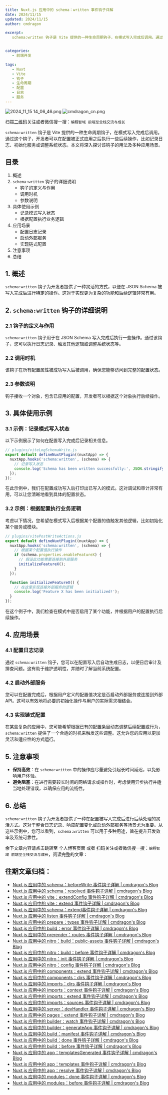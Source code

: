 ```yaml
---
title: Nuxt.js 应用中的 schema：written 事件钩子详解
date: 2024/11/15
updated: 2024/11/15
author: cmdragon

excerpt:
   schema:written 钩子是 Vite 提供的一种生命周期钩子，在模式写入完成后调用。通过这个钩子，开发者可以在配置被正式应用之后执行一些后续操作，比如记录日志、初始化服务或调整系统状态。本文将深入探讨该钩子的用法及多种应用场景。


categories:
   - 前端开发

tags:
   - Nuxt
   - Vite
   - 钩子
   - 生命周期
   - 配置
   - 日志
   - 服务
---
```


<img src="https://static.amd794.com/blog/images/2024_11_15 14_06_46.png@blog" title="2024_11_15 14_06_46.png" alt="2024_11_15 14_06_46.png"/>

<img src="https://api2.cmdragon.cn/upload/cmder/20250304_012821924.jpg" title="cmdragon_cn.png" alt="cmdragon_cn.png"/>


扫描[二维码](https://api2.cmdragon.cn/upload/cmder/20250304_012821924.jpg)关注或者微信搜一搜：`编程智域 前端至全栈交流与成长`



`schema:written` 钩子是 Vite 提供的一种生命周期钩子，在模式写入完成后调用。通过这个钩子，开发者可以在配置被正式应用之后执行一些后续操作，比如记录日志、初始化服务或调整系统状态。本文将深入探讨该钩子的用法及多种应用场景。

## 目录

1. 概述
2. `schema:written` 钩子的详细说明
   - 钩子的定义与作用
   - 调用时机
   - 参数说明
3. 具体使用示例
   - 记录模式写入状态
   - 根据配置执行业务逻辑
4. 应用场景
   - 配置日志记录
   - 启动外部服务
   - 实现链式配置
5. 注意事项
6. 总结

## 1. 概述

`schema:written` 钩子为开发者提供了一种灵活的方式，以便在 JSON Schema 被写入完成后进行特定的操作。这对于实现更为复杂的功能和后续逻辑非常有用。

## 2. `schema:written` 钩子的详细说明

### 2.1 钩子的定义与作用

`schema:written` 钩子用于在 JSON Schema 写入完成后执行一些操作。通过该钩子，您可以执行日志记录、触发其他逻辑或调整系统状态等。

### 2.2 调用时机

该钩子在所有配置属性被成功写入后被调用，确保您能够访问到完整的配置状态。

### 2.3 参数说明

钩子接收一个对象，包含已应用的配置，开发者可以根据这个对象执行后续操作。

## 3. 具体使用示例

### 3.1 示例：记录模式写入状态

以下示例展示了如何在配置写入完成后记录相关信息。

```javascript
// plugins/viteLogSchemaWrite.js
export default defineNuxtPlugin((nuxtApp) => {
  nuxtApp.hooks('schema:written', (schema) => {
    // 记录写入状态
    console.log('Schema has been written successfully:', JSON.stringify(schema, null, 2));
  });
});
```

在此示例中，我们在配置成功写入后打印出已写入的模式。这对调试和审计非常有用，可以让您清晰地看到具体的配置状态。

### 3.2 示例：根据配置执行业务逻辑

考虑以下情况，您希望在模式写入后根据某个配置的值触发其他逻辑，比如初始化某个服务或模块。

```javascript
// plugins/vitePostWriteActions.js
export default defineNuxtPlugin((nuxtApp) => {
  nuxtApp.hooks('schema:written', (schema) => {
    // 根据某个配置值执行操作
    if (schema.properties.enableFeatureX) {
      // 假设此功能需要连接到外部服务
      initializeFeatureX();
    }
  });

  function initializeFeatureX() {
    // 在这里实现连接外部服务的逻辑
    console.log('Feature X has been initialized!');
  }
});
```

在这个例子中，我们检查在模式中是否启用了某个功能，并根据用户的配置执行后续操作。

## 4. 应用场景

### 4.1 配置日志记录

通过 `schema:written` 钩子，您可以在配置写入后自动生成日志，以便日后审计及排查问题。这有助于维护透明性，并随时了解当前系统配置。

### 4.2 启动外部服务

您可以在配置完成后，根据用户定义的配置值决定是否启动外部服务或连接到外部 API。这可以有效地将必要的初始化操作与用户的实际需求相结合。

### 4.3 实现链式配置

在某些复杂的应用中，您可能希望根据已有的配置条目动态调整后续配置或行为，`schema:written` 提供了一个合适的时机来触发这些调整。这允许您的应用以更加灵活和适应性的方式运行。

## 5. 注意事项

- **保持高效**：在 `schema:written` 中的操作应尽量避免引起长时间延迟，以免影响用户体验。
- **避免阻塞**：在进行需要较长时间的网络请求或操作时，考虑使用异步执行并适当地处理错误，以确保应用的流畅性。

## 6. 总结

`schema:written` 钩子为开发者提供了一种在配置被写入完成后进行后续处理的灵活方式。这对于整合日志记录、响应配置变化或启动外部服务等场景尤为重要。从这些示例中，您可以看到，`schema:written` 可以用于多种用途，旨在提升开发效率及系统可靠性。


余下文章内容请点击跳转至 个人博客页面 或者 扫码关注或者微信搜一搜：`编程智域 前端至全栈交流与成长`，阅读完整的文章：

## 往期文章归档：

- [Nuxt.js 应用中的 schema：beforeWrite 事件钩子详解 | cmdragon's Blog](https://blog.cmdragon.cn/posts/14f648e6cb9f/)
- [Nuxt.js 应用中的 schema：resolved 事件钩子详解 | cmdragon's Blog](https://blog.cmdragon.cn/posts/c343331f3f06/)
- [Nuxt.js 应用中的 vite：extendConfig 事件钩子详解 | cmdragon's Blog](https://blog.cmdragon.cn/posts/5ea147f7e6ee/)
- [Nuxt.js 应用中的 vite：extend 事件钩子详解 | cmdragon's Blog](https://blog.cmdragon.cn/posts/76f8905ddea2/)
- [Nuxt.js 应用中的 schema：extend事件钩子详解 | cmdragon's Blog](https://blog.cmdragon.cn/posts/271e7f413d3a/)
- [Nuxt.js 应用中的 listen 事件钩子详解 | cmdragon's Blog](https://blog.cmdragon.cn/posts/bfdfe1fbb4cc/)
- [Nuxt.js 应用中的 prepare：types 事件钩子详解 | cmdragon's Blog](https://blog.cmdragon.cn/posts/a893a1ffa34a/)
- [Nuxt.js 应用中的 build：error 事件钩子详解 | cmdragon's Blog](https://blog.cmdragon.cn/posts/6ea046edf756/)
- [Nuxt.js 应用中的 prerender：routes 事件钩子详解 | cmdragon's Blog](https://blog.cmdragon.cn/posts/925363b7ba91/)
- [Nuxt.js 应用中的 nitro：build：public-assets 事件钩子详解 | cmdragon's Blog](https://blog.cmdragon.cn/posts/e3ab63fec9ce/)
- [Nuxt.js 应用中的 nitro：build：before 事件钩子详解 | cmdragon's Blog](https://blog.cmdragon.cn/posts/1c70713c402c/)
- [Nuxt.js 应用中的 nitro：init 事件钩子详解 | cmdragon's Blog](https://blog.cmdragon.cn/posts/8122bb43e5c6/)
- [Nuxt.js 应用中的 nitro：config 事件钩子详解 | cmdragon's Blog](https://blog.cmdragon.cn/posts/61ef115005d4/)
- [Nuxt.js 应用中的 components：extend 事件钩子详解 | cmdragon's Blog](https://blog.cmdragon.cn/posts/f1df4f41c9a9/)
- [Nuxt.js 应用中的 components：dirs 事件钩子详解 | cmdragon's Blog](https://blog.cmdragon.cn/posts/0f896139298c/)
- [Nuxt.js 应用中的 imports：dirs 事件钩子详解 | cmdragon's Blog](https://blog.cmdragon.cn/posts/ddb970c3c508/)
- [Nuxt.js 应用中的 imports：context 事件钩子详解 | cmdragon's Blog](https://blog.cmdragon.cn/posts/95d21c3b16f6/)
- [Nuxt.js 应用中的 imports：extend 事件钩子详解 | cmdragon's Blog](https://blog.cmdragon.cn/posts/002d9daf4c46/)
- [Nuxt.js 应用中的 imports：sources 事件钩子详解 | cmdragon's Blog](https://blog.cmdragon.cn/posts/f4858dcadca1/)
- [Nuxt.js 应用中的 server：devHandler 事件钩子详解 | cmdragon's Blog](https://blog.cmdragon.cn/posts/801ed4ce0612/)
- [Nuxt.js 应用中的 pages：extend 事件钩子详解 | cmdragon's Blog](https://blog.cmdragon.cn/posts/83af28e7c789/)
- [Nuxt.js 应用中的 builder：watch 事件钩子详解 | cmdragon's Blog](https://blog.cmdragon.cn/posts/fa5b7db36d2d/)
- [Nuxt.js 应用中的 builder：generateApp 事件钩子详解 | cmdragon's Blog](https://blog.cmdragon.cn/posts/adc96aee3b3c/)
- [Nuxt.js 应用中的 build：manifest 事件钩子详解 | cmdragon's Blog](https://blog.cmdragon.cn/posts/523de9001247/)
- [Nuxt.js 应用中的 build：done 事件钩子详解 | cmdragon's Blog](https://blog.cmdragon.cn/posts/41dece9c782c/)
- [Nuxt.js 应用中的 build：before 事件钩子详解 | cmdragon's Blog](https://blog.cmdragon.cn/posts/eb2bd3bbfab8/)
- [Nuxt.js 应用中的 app：templatesGenerated 事件钩子详解 | cmdragon's Blog](https://blog.cmdragon.cn/posts/b76b5d553a8b/)
- [Nuxt.js 应用中的 app：templates 事件钩子详解 | cmdragon's Blog](https://blog.cmdragon.cn/posts/ace6c53275c4/)
- [Nuxt.js 应用中的 app：resolve 事件钩子详解 | cmdragon's Blog](https://blog.cmdragon.cn/posts/9ea12f07cc2a/)
- [Nuxt.js 应用中的 modules：done 事件钩子详解 | cmdragon's Blog](https://blog.cmdragon.cn/posts/397fbad66fab/)
- [Nuxt.js 应用中的 modules：before 事件钩子详解 | cmdragon's Blog](https://blog.cmdragon.cn/posts/5b5669bca701/)
-

